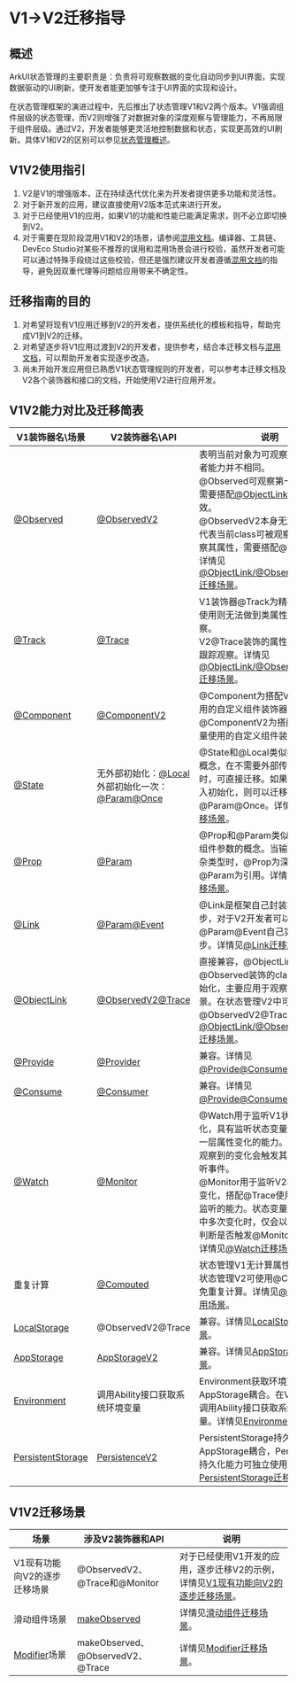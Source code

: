 # V1->V2迁移指导

## 概述
ArkUI状态管理的主要职责是：负责将可观察数据的变化自动同步到UI界面，实现数据驱动的UI刷新，使开发者能更加够专注于UI界面的实现和设计。

在状态管理框架的演进过程中，先后推出了状态管理V1和V2两个版本。V1强调组件层级的状态管理，而V2则增强了对数据对象的深度观察与管理能力，不再局限于组件层级。通过V2，开发者能够更灵活地控制数据和状态，实现更高效的UI刷新。具体V1和V2的区别可以参见[状态管理概述](./arkts-state-management-overview.md)。

## V1V2使用指引
1. V2是V1的增强版本，正在持续迭代优化来为开发者提供更多功能和灵活性。
2. 对于新开发的应用，建议直接使用V2版本范式来进行开发。
3. 对于已经使用V1的应用，如果V1的功能和性能已能满足需求，则不必立即切换到V2。
4. 对于需要在现阶段混用V1和V2的场景，请参阅[混用文档](./arkts-custom-component-mixed-scenarios.md)。编译器、工具链、DevEco Studio对某些不推荐的误用和混用场景会进行校验，虽然开发者可能可以通过特殊手段绕过这些校验，但还是强烈建议开发者遵循[混用文档](./arkts-custom-component-mixed-scenarios.md)的指导，避免因双重代理等问题给应用带来不确定性。

## 迁移指南的目的
1. 对希望将现有V1应用迁移到V2的开发者，提供系统化的模板和指导，帮助完成V1到V2的迁移。
2. 对希望逐步将V1应用过渡到V2的开发者，提供参考，结合本迁移文档与[混用文档](./arkts-custom-component-mixed-scenarios.md)，可以帮助开发者实现逐步改造。
3. 尚未开始开发应用但已熟悉V1状态管理规则的开发者，可以参考本迁移文档及V2各个装饰器和接口的文档，开始使用V2进行应用开发。

## V1V2能力对比及迁移简表
| V1装饰器名\场景                | V2装饰器名\API                  | 说明 |
|------------------------|--------------------------|--------------------------|
| [\@Observed](./arkts-observed-and-objectlink.md)              | [\@ObservedV2](./arkts-new-observedV2-and-trace.md)              | 表明当前对象为可观察对象。但两者能力并不相同。 <br/>\@Observed可观察第一层的属性，需要搭配[\@ObjectLink](./arkts-observed-and-objectlink.md)使用才能生效。 <br/>\@ObservedV2本身无观察能力，仅代表当前class可被观察，如果要观察其属性，需要搭配\@Trace使用。详情见[\@ObjectLink/\@Observed/\@Track迁移场景](./arkts-v1-v2-migration-inner-class.md#objectlinkobservedtrack---observedv2trace)。  |
| [\@Track](./arkts-track.md)                 | [\@Trace](./arkts-new-observedV2-and-trace.md)               | V1装饰器\@Track为精确观察，不使用则无法做到类属性的精准观察。 <br/>V2\@Trace装饰的属性可以被精确跟踪观察。详情见[\@ObjectLink/\@Observed/\@Track迁移场景](./arkts-v1-v2-migration-inner-class.md#objectlinkobservedtrack---observedv2trace)。|
| [\@Component](./arkts-create-custom-components.md#component)             | [\@ComponentV2](./arkts-new-componentV2.md)             | \@Component为搭配V1状态变量使用的自定义组件装饰器。<br/>@ComponentV2为搭配V2状态变量使用的自定义组件装饰器。 |
|[\@State](./arkts-state.md)                 | 无外部初始化：[\@Local](./arkts-new-local.md)<br/>外部初始化一次：[\@Param](./arkts-new-param.md)[\@Once](./arkts-new-once.md) | \@State和\@Local类似都是数据源的概念，在不需要外部传入初始化时，可直接迁移。如果需要外部传入初始化，则可以迁移为\@Param\@Once。详情见[@State迁移场景](./arkts-v1-v2-migration-inner-component.md#state-local)。 |
| [\@Prop](./arkts-prop.md)                  | [\@Param](./arkts-new-param.md)                   | \@Prop和\@Param类似都是自定义组件参数的概念。当输入参数为复杂类型时，\@Prop为深拷贝，\@Param为引用。详情见[@Prop迁移场景](./arkts-v1-v2-migration-inner-component.md#prop---param)。 |
| [\@Link](./arkts-link.md)                  | [\@Param](./arkts-new-param.md)[\@Event](./arkts-new-event.md)    | \@Link是框架自己封装实现的双向同步，对于V2开发者可以通过@Param@Event自己实现双向同步。详情见[@Link迁移场景](./arkts-v1-v2-migration-inner-component.md#link---paramevent)。 |
| [\@ObjectLink](./arkts-observed-and-objectlink.md)           | [\@ObservedV2](./arkts-new-observedV2-and-trace.md)[\@Trace](./arkts-new-observedV2-and-trace.md)                   | 直接兼容，\@ObjectLink需要被@Observed装饰的class的实例初始化，主要应用于观察嵌套类场景。在状态管理V2中可以使用\@ObservedV2\@Trace。详情见[\@ObjectLink/\@Observed/\@Track迁移场景](./arkts-v1-v2-migration-inner-class.md#objectlinkobservedtrack---observedv2trace)。  |
| [\@Provide](./arkts-provide-and-consume.md)               | [\@Provider](./arkts-new-Provider-and-Consumer.md)                | 兼容。详情见[\@Provide\@Consume迁移场景](./arkts-v1-v2-migration-inner-component.md#provideconsume---providerconsumer)。 |
| [\@Consume](./arkts-provide-and-consume.md)               | [\@Consumer](./arkts-new-Provider-and-Consumer.md)                | 兼容。详情见[\@Provide\@Consume迁移场景](./arkts-v1-v2-migration-inner-component.md#provideconsume---providerconsumer)。 |
| [\@Watch](./arkts-watch.md)               | [\@Monitor](./arkts-new-monitor.md)                | \@Watch用于监听V1状态变量的变化，具有监听状态变量本身和其第一层属性变化的能力。状态变量可观察到的变化会触发其\@Watch监听事件。<br/>\@Monitor用于监听V2状态变量的变化，搭配\@Trace使用，可有深层监听的能力。状态变量在一次事件中多次变化时，仅会以最终的结果判断是否触发\@Monitor监听事件。详情见[\@Watch迁移场景](./arkts-v1-v2-migration-inner-component.md#watch---monitor)。 |
| 重复计算               | [\@Computed](./arkts-new-Computed.md)               |状态管理V1无计算属性相关能力，状态管理V2可使用\@Computed避免重复计算。详情见[@Computed使用场景](./arkts-v1-v2-migration-inner-component.md#computed)。|
| [LocalStorage](./arkts-localstorage.md)               | \@ObservedV2\@Trace   | 兼容。详情见[LocalStorage迁移场景](./arkts-v1-v2-migration-application-and-others.md#localstorage-observedv2trace)。 |
| [AppStorage](./arkts-appstorage.md)               | [AppStorageV2](./arkts-new-appstoragev2.md)   | 兼容。详情见[AppStorage迁移场景](./arkts-v1-v2-migration-application-and-others.md#appstorage-appstoragev2)。 |
| [Environment](./arkts-environment.md)       | 调用Ability接口获取系统环境变量   | Environment获取环境变量能力和AppStorage耦合。在V2中可直接调用Ability接口获取系统环境变量。详情见[Environment迁移场景](./arkts-v1-v2-migration-application-and-others.md#environment-调用ability接口直接获取系统环境变量)。 |
| [PersistentStorage](./arkts-persiststorage.md)     | [PersistenceV2](./arkts-new-persistencev2.md)   | PersistentStorage持久化能力和AppStorage耦合，PersistenceV2持久化能力可独立使用。详情见[PersistentStorage迁移场景](./arkts-v1-v2-migration-application-and-others.md#persistentstorage-persistencev2)。 |


## V1V2迁移场景
| 场景                | 涉及V2装饰器和API                  | 说明 |
|------------------------|--------------------------|--------------------------|
| V1现有功能向V2的逐步迁移场景      | \@ObservedV2、\@Trace和\@Monitor |对于已经使用V1开发的应用，逐步迁移V2的示例，详情见[V1现有功能向V2的逐步迁移场景](./arkts-v1-v2-migration-application-and-others.md#V1现有功能向V2的逐步迁移场景)。|
| 滑动组件场景      | [makeObserved](./arkts-new-makeObserved.md)|详情见[滑动组件迁移场景](./arkts-v1-v2-migration-application-and-others.md#滑动组件)。|
| [Modifier](../arkts-user-defined-modifier.md)场景     | makeObserved、\@ObservedV2、\@Trace|详情见[Modifier迁移场景](./arkts-v1-v2-migration-application-and-others.md#modifier)。|
